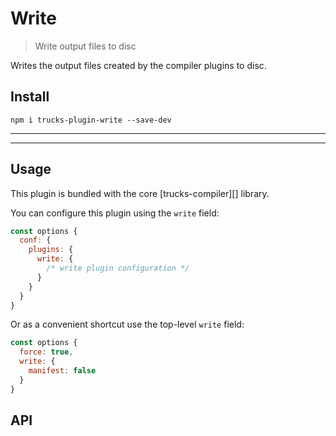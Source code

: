 # Write

> Write output files to disc

Writes the output files created by the compiler plugins to disc.

## Install

```
npm i trucks-plugin-write --save-dev
```

***
<!-- @toc -->
***

## Usage

This plugin is bundled with the core [trucks-compiler][] library.

You can configure this plugin using the `write` field:

```javascript
const options {
  conf: {
    plugins: {
      write: {
        /* write plugin configuration */
      }
    }
  }
}
```

Or as a convenient shortcut use the top-level `write` field:

```javascript
const options {
  force: true,
  write: {
    manifest: false
  }
}
```

## API

<? @exec mkapi src/index.js --level=3 ?>

<? @include ../../../documents/license.md ?>
<? @include ../../../documents/links.md ?>
